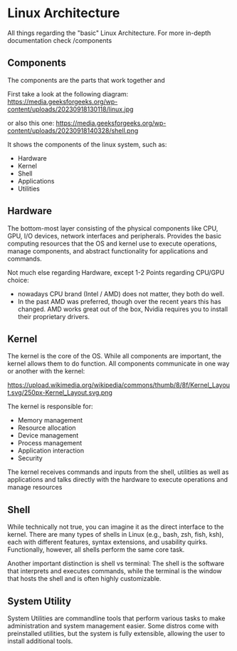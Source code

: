 # Linux Architecture
All things regarding the "basic" Linux Architecture.
For more in-depth documentation check /components

## Components
The components are the parts that work together and

First take a look at the following diagram:
https://media.geeksforgeeks.org/wp-content/uploads/20230918130118/linux.jpg

or also this one:
https://media.geeksforgeeks.org/wp-content/uploads/20230918140328/shell.png

It shows the components of the linux system, such as:

 -  Hardware
 -  Kernel
 -  Shell 
 -  Applications
 -  Utilities

## Hardware
The bottom-most layer consisting of the physical components like CPU, GPU, I/O devices, network interfaces and peripherals. 
Provides the basic computing resources that the OS and kernel use to execute operations, manage components, and abstract functionality for applications and commands.

Not much else regarding Hardware, except 1-2 Points regarding CPU/GPU choice: 
 -  nowadays CPU brand (Intel / AMD) does not matter, they both do well.
 -  In the past AMD was preferred, though over the recent years this has changed. 
    AMD works great out of the box, Nvidia requires you to install their proprietary drivers.

## Kernel
The kernel is the core of the OS. While all components are important, the kernel allows them to do function.
All components communicate in one way or another with the kernel:

https://upload.wikimedia.org/wikipedia/commons/thumb/8/8f/Kernel_Layout.svg/250px-Kernel_Layout.svg.png

The kernel is responsible for:

 -  Memory management
 -  Resource allocation
 -  Device management
 -  Process management
 -  Application interaction
 -  Security

The kernel receives commands and inputs from the shell, utilities as well as applications and talks directly with the hardware to execute operations and manage resources

## Shell
While technically not true, you can imagine it as the direct interface to the kernel.
There are many types of shells in Linux (e.g., bash, zsh, fish, ksh), each with different features, syntax extensions, and usability quirks.
Functionally, however, all shells perform the same core task.

Another important distinction is shell vs terminal: 
The shell is the software that interprets and executes commands, while the terminal is the window that hosts the shell and is often highly customizable.

## System Utility
System Utilities are commandline tools that perform various tasks to make administration and system management easier. 
Some distros come with preinstalled utilities, but the system is fully extensible, allowing the user to install additional tools.




<!-- 
Author: cturpn
File: linux_architecture.md
Purpose: Documentation of the basic linux architecture to further understand the different components
Created: 2025-08-22
Edited: 2025-08-22
-->

